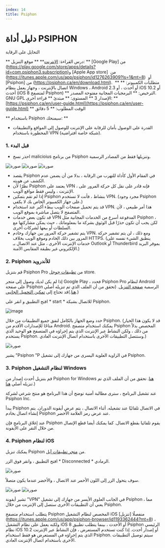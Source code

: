 ```yaml
---
index: 14
title: Psiphon
---
```

# دليل أداة PSIPHON

التحايل على الرقابة

** درس القراءة: [الإنترنت](umbrella://communications/the-internet)**
** موقع التنزيل: ** [Google Play]  من  (https://play.google.com/store/apps/details?id=com.psiphon3.subscription)و [Apple App store]  من (https://itunes.apple.com/us/app/psiphon/id1276263909?ls=1&mt=8)  أو [Psiphon] من (https://psiphon.ca/en/download.html). 
** متطلبات الكمبيوتر: ** اتصال بالإنترنت ، وجهاز يعمل بنظام Windows ، Android 2.3 أو أحدث ، أو iOS 10.2 أو أحدث (iOS 8 لمتصفح Psiphon)
** الترخيص: ** البرمجيات المجانية مفتوحة المصدر. GNU GPL الإصدار 3
** المستوى: ** مبتدئ
** قراءة أخرى: ** [https://psiphon.ca/en/user-guide.html](https://psiphon.ca/en/user-guide.html) 
** الوقت المطلوب: ** 5 دقائق

** باستخدام Psiphon سيمنحك: **
- القدرة على الوصول بأمان للرقابة على الإنترنت للوصول إلى المواقع والتطبيقات المحظورة باستخدام VPN (شبكة خاصة افتراضية).

### 1. قبل البدء

- احذر نسخ malicioius من برنامج Psiphon وتنزيلها فقط من المصادر الرسمية.

![صورة](tool_psiphon10.png)
![صورة](tool_psiphon11.png)
![صورة](tool_psiphon12.png)

- يقصد Psiphon في المقام الأول كأداة للتهرب من الرقابة ، بدلا من أن يضمن عدم الكشف عن هويته.
- نظرًا لأن Psiphon يعتمد على VPN ، فإنه قادر على نقل كل حركة المرور على الإنترنت ، وليس فقط مواقع الويب.
- إذا لم تقم بتمكين Psiphon بنشاط ، فأنت لا تستخدم VPN. (مجرد وجود Psiphon على جهاز الكمبيوتر الخاص بك لا يكفي.)
- قد يتم تحميل صفحات الويب ببطء أكبر عند استخدام VPN. هذا أمر طبيعي ، لأن المتصفح لا يتصل مباشرة بموقع الويب.
- قد تكون بعض خدمات VPN المدفوعة أسرع من الخدمات المجانية مثل Psiphon ، لكن يجب أن تكون حذرًا قبل الوثوق بشركة ما بمعلوماتك ، حيث يمكن مشاركتها مع السلطات أو بيعها لشركات أخرى.
- يتم تشفير حركة المرور بين جهازك وخادم VPN. ومع ذلك ، لن يتم تشفير حركة المرور بين ذلك الخادم وموقع الويب بخلاف HTTPS. (ينطبق الشيء نفسه على خدمات الإنترنت الأخرى ، مثل عند الاتصال بـ Outlook أو Thunderbird بموفر البريد الإلكتروني غير بطبقة المقابس الآمنة.)

### 2. Psiphon للأندرويد

قم بتنزيل Psiphon Pro من [تطبيقات جوجل](https://play.google.com/store/apps/details?id=com.psiphon3.subscription) store. 

إذا لم يكن لديك وصول إلى متجر Google Play ، فحدد Psiphon Pro لنظام Android على صفحة Psiphon الرسمية [صفحة التنزيل](https://psiphon.ca/en/download.html?10Years). (تحقق من أن الملف الذي تم تنزيله أصلي [هنا](https://psiphon.ca/en/faq.html#authentic-android).)قد تحتاج إلى [تمكين التحميل الجانبي](https://psiphon.ca/en/faq.html#android-enable-sideloading).)

افتح التطبيق و انقر على * start * للاتصال بشبكة Psiphon.

![image](tool_psiphon5.png)

حدد وضع الجهاز بالكامل لنفق جميع التطبيقات من خلال Psiphon. (قد لا يكون هذا الخيار متاحًا للإصدارات الأقدم من Android. يمكنك استخدام متصفح Psiphon المخصص بدلاً من ذلك ، ولكن النشاط عبر الإنترنت الذي يتم إجراؤه في المتصفح هو الوحيد الذي يستخدم Psiphon. وستتصل التطبيقات الأخرى باستخدام اتصال الإنترنت العادي.)

![صورة](tool_psiphon6.png)

يشير "Psiphon "P في الزاوية العلوية اليسرى من جهازك إلى تشغيل Psiphon.

### 3. Psiphon لنظام التشغيل Windows

قم بتنزيل أحدث إصدار من Psiphon for Windows [هنا](https://psiphon.ca/en/download.html). تحقق من أن الملف الذي تم تنزيله أصلي [هنا](https://psiphon.ca/en/faq.html#authentic-windows).)

عند تشغيل البرنامج ، سترى مطالبة أمنية توضح أن هذا البرنامج هو منتج شرعي لشركة Psiphon Inc.

يبدأ Psiphon في الاتصال تلقائيًا عند تشغيله. أثناء الاتصال ، يتم عرض أيقونة الدوران. يتم إنشاء اتصال بخادم Psiphon عند عرض رمز العلامة الأخضر.

عند إغلاق البرنامج فإن Psiphon يقوم تلقائيا بقطع الاتصال. كما يمكنك أيضا قطع الإتصال من خلال النقر على الأيقونة.

### 4. Psiphon لنظام iOS

يمكنك تنزيل Psiphon من [متجر تطبيقات آبل](https://itunes.apple.com/us/app/psiphon/id1276263909?ls=1&mt=8). 

افتح التطبيق ، وانقر فوق الزر * Disconnected * الرمادي.

![صورة](tool_psiphon7.png)

سوف يتحول الزر إلى اللون الأحمر عند الاتصال ، والأخضر عندما يكون متصلاً.

![صورة](tool_psiphon8.png) ![صورة](tool_psiphon9.png)

تشير أيقونة "VPN" في الجانب العلوي الأيسر من جهازك إلى تشغيل Psiphon ، مما يعني أن التطبيقات الأخرى ستصل إلى الإنترنت من خلال Psiphon.

يتطلب استخدام متصفح Psiphon المخصص لنظام التشغيل iOS [تنزيل] منفصلًا (https://itunes.apple.com/us/app/psiphon-browser/id1193362444?mt=8) ، ولكنه يعمل على نظام التشغيل iOS 8 أو الأحدث ، بينما يتطلب تطبيق Psiphon الرئيسي نظام iOS 10.2 أو إصدار أحدث. إذا كنت تستخدم المستعرض ، فإن النشاط عبر الإنترنت الذي يتم إجراؤه في المستعرض هو فقط استخدام Psiphon. سيتم توصيل التطبيقات الأخرى باستخدام اتصال الإنترنت العادي.